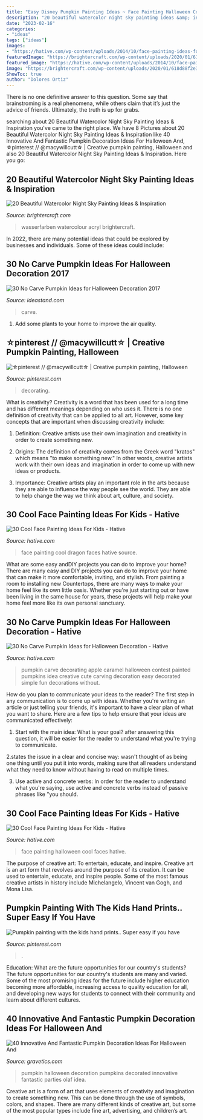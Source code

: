 ```yaml
---
title: "Easy Disney Pumpkin Painting Ideas ~ Face Painting Halloween Cool Faces Hative"
description: "20 beautiful watercolor night sky painting ideas &amp; inspiration"
date: "2023-02-16"
categories:
- "ideas"
tags: ["ideas"]
images:
- "https://hative.com/wp-content/uploads/2014/10/face-painting-ideas-for-kids/29-halloween-face-painting.jpg"
featuredImage: "https://brightercraft.com/wp-content/uploads/2020/01/618d88f2e3eb51f25d3dfe106522a40a.jpg"
featured_image: "https://hative.com/wp-content/uploads/2014/10/face-painting-ideas-for-kids/2-dragon-face-painting.jpg"
image: "https://brightercraft.com/wp-content/uploads/2020/01/618d88f2e3eb51f25d3dfe106522a40a.jpg"
ShowToc: true
author: "Dolores Ortiz"
---
```



There is no one definitive answer to this question. Some say that brainstroming is a real phenomena, while others claim that it’s just the advice of friends. Ultimately, the truth is up for grabs.

	

		
searching about 20 Beautiful Watercolor Night Sky Painting Ideas &amp; Inspiration you've came to the right place. We have 8 Pictures about 20 Beautiful Watercolor Night Sky Painting Ideas &amp; Inspiration like 40 Innovative And Fantastic Pumpkin Decoration Ideas For Halloween And, ☆pinterest // @macywillcutt☆ | Creative pumpkin painting, Halloween and also 20 Beautiful Watercolor Night Sky Painting Ideas &amp; Inspiration. Here you go:
		
    
## 20 Beautiful Watercolor Night Sky Painting Ideas &amp; Inspiration

<img loading=lazy src="https://brightercraft.com/wp-content/uploads/2020/01/618d88f2e3eb51f25d3dfe106522a40a.jpg" onerror="this.onerror=null;this.src='https://tse4.mm.bing.net/th?id=OIP.2DN7btgaa3EvudXK9yUT8wHaK3&amp;pid=15.1';" alt="20 Beautiful Watercolor Night Sky Painting Ideas &amp; Inspiration">

_Source: brightercraft.com_

>wasserfarben watercolour acryl brightercraft. 

	

In 2022, there are many potential ideas that could be explored by businesses and individuals. Some of these ideas could include: 

    
## 30 No Carve Pumpkin Ideas For Halloween Decoration 2017

<img loading=lazy src="https://ideastand.com/wp-content/uploads/2014/10/no-carve-pumpkin-ideas/15-monster.jpg" onerror="this.onerror=null;this.src='https://tse3.mm.bing.net/th?id=OIP.u7tRLfA-l9ThrP8uA1VBrgHaJ4&amp;pid=15.1';" alt="30 No Carve Pumpkin Ideas for Halloween Decoration 2017">

_Source: ideastand.com_

>carve. 

	

1. Add some plants to your home to improve the air quality.

    
## ☆pinterest // @macywillcutt☆ | Creative Pumpkin Painting, Halloween

<img loading=lazy src="https://i.pinimg.com/736x/41/8e/02/418e02666444b18e2cd6a1ffa61516a3.jpg" onerror="this.onerror=null;this.src='https://tse3.mm.bing.net/th?id=OIP.hvkz0_4OUFEh9AtXbvlCpAHaJ3&amp;pid=15.1';" alt="☆pinterest // @macywillcutt☆ | Creative pumpkin painting, Halloween">

_Source: pinterest.com_

>decorating. 

	

What is creativity?
Creativity is a word that has been used for a long time and has different meanings depending on who uses it. There is no one definition of creativity that can be applied to all art. However, some key concepts that are important when discussing creativity include:
1) Definition: Creative artists use their own imagination and creativity in order to create something new.

2) Origins: The definition of creativity comes from the Greek word "kratos" which means "to make something new." In other words, creative artists work with their own ideas and imagination in order to come up with new ideas or products.

3) Importance: Creative artists play an important role in the arts because they are able to influence the way people see the world. They are able to help change the way we think about art, culture, and society.

    
## 30 Cool Face Painting Ideas For Kids - Hative

<img loading=lazy src="https://hative.com/wp-content/uploads/2014/10/face-painting-ideas-for-kids/2-dragon-face-painting.jpg" onerror="this.onerror=null;this.src='https://tse3.mm.bing.net/th?id=OIP.A_JuV3lxVwKs5OeY2p9siwHaJZ&amp;pid=15.1';" alt="30 Cool Face Painting Ideas For Kids - Hative">

_Source: hative.com_

>face painting cool dragon faces hative source. 

	

What are some easy andDIY projects you can do to improve your home?
There are many easy and DIY projects you can do to improve your home that can make it more comfortable, inviting, and stylish. From painting a room to installing new Countertops, there are many ways to make your home feel like its own little oasis. Whether you're just starting out or have been living in the same house for years, these projects will help make your home feel more like its own personal sanctuary.

    
## 30 No Carve Pumpkin Ideas For Halloween Decoration - Hative

<img loading=lazy src="https://hative.com/wp-content/uploads/2014/10/no-carve-pumpkin-ideas/4-caramel-apple.jpg" onerror="this.onerror=null;this.src='https://tse4.mm.bing.net/th?id=OIP.ZVifJVHUjIqDMw6u-qCJdAHaJ4&amp;pid=15.1';" alt="30 No Carve Pumpkin Ideas for Halloween Decoration - Hative">

_Source: hative.com_

>pumpkin carve decorating apple caramel halloween contest painted pumpkins idea creative cute carving decoration easy decorated simple fun decorations without. 

	

How do you plan to communicate your ideas to the reader?
The first step in any communication is to come up with ideas. Whether you're writing an article or just telling your friends, it's important to have a clear plan of what you want to share. Here are a few tips to help ensure that your ideas are communicated effectively:
1. Start with the main idea: What is your goal? after answering this question, it will be easier for the reader to understand what you're trying to communicate.

2.states the issue in a clear and concise way: wasn't thought of as being one thing until you put it into words, making sure that all readers understand what they need to know without having to read on multiple times.

3. Use active and concrete verbs: In order for the reader to understand what you're saying, use active and concrete verbs instead of passive phrases like "you should.

    
## 30 Cool Face Painting Ideas For Kids - Hative

<img loading=lazy src="https://hative.com/wp-content/uploads/2014/10/face-painting-ideas-for-kids/29-halloween-face-painting.jpg" onerror="this.onerror=null;this.src='https://tse2.mm.bing.net/th?id=OIP.gFWiarf8-Ln9iUXYQiqBaAHaJ3&amp;pid=15.1';" alt="30 Cool Face Painting Ideas For Kids - Hative">

_Source: hative.com_

>face painting halloween cool faces hative. 

	

The purpose of creative art: To entertain, educate, and inspire.
Creative art is an art form that revolves around the purpose of its creation. It can be used to entertain, educate, and inspire people. Some of the most famous creative artists in history include Michelangelo, Vincent van Gogh, and Mona Lisa.

    
## Pumpkin Painting With The Kids Hand Prints.. Super Easy If You Have

<img loading=lazy src="https://i.pinimg.com/originals/a1/87/f2/a187f2f58bfad4391814285cc62e3bb6.jpg" onerror="this.onerror=null;this.src='https://tse1.mm.bing.net/th?id=OIP.GhKJ9NyP17CtBJwzhWHdTAHaJ4&amp;pid=15.1';" alt="Pumpkin painting with the kids hand prints.. Super easy if you have">

_Source: pinterest.com_

>. 

	

Education: What are the future opportunities for our country's students?
The future opportunities for our country's students are many and varied. Some of the most promising ideas for the future include higher education becoming more affordable, increasing access to quality education for all, and developing new ways for students to connect with their community and learn about different cultures.

    
## 40 Innovative And Fantastic Pumpkin Decoration Ideas For Halloween And

<img loading=lazy src="http://www.gravetics.com/wp-content/uploads/2017/07/HEADLESS-OLAF-PUMPKINS....this-is-such-a-fun-idea-Over-50-of-the-BEST-Decorated-Carved-Pumpkin-ideas-here...jpg" onerror="this.onerror=null;this.src='https://tse2.mm.bing.net/th?id=OIP.dXhSI2NwnDUEX6y0B8UkhgHaLf&amp;pid=15.1';" alt="40 Innovative And Fantastic Pumpkin Decoration Ideas For Halloween And">

_Source: gravetics.com_

>pumpkin halloween decoration pumpkins decorated innovative fantastic parties olaf idea. 

	

Creative art is a form of art that uses elements of creativity and imagination to create something new. This can be done through the use of symbols, colors, and shapes. There are many different kinds of creative art, but some of the most popular types include fine art, advertising, and children’s art.

